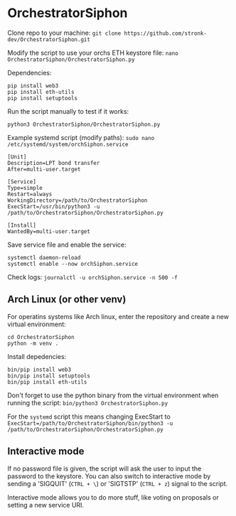 ﻿# OrchestratorSiphon

Clone repo to your machine: ```git clone https://github.com/stronk-dev/OrchestratorSiphon.git```

Modify the script to use your orchs ETH keystore file: ```nano OrchestratorSiphon/OrchestratorSiphon.py```

Dependencies:

```
pip install web3
pip install eth-utils
pip install setuptools
```

Run the script manually to test if it works:
```
python3 OrchestratorSiphon/OrchestratorSiphon.py
```

Example systemd script (modify paths):
```sudo nano /etc/systemd/system/orchSiphon.service```

```
[Unit]
Description=LPT bond transfer
After=multi-user.target

[Service]
Type=simple
Restart=always
WorkingDirectory=/path/to/OrchestratorSiphon
ExecStart=/usr/bin/python3 -u /path/to/OrchestratorSiphon/OrchestratorSiphon.py

[Install]
WantedBy=multi-user.target
```

Save service file and enable the service:

```
systemctl daemon-reload
systemctl enable --now orchSiphon.service
```

Check logs: ```journalctl -u orchSiphon.service -n 500 -f```

## Arch Linux (or other venv)

For operatins systems like Arch linux, enter the repository and create a new virtual environment:

```
cd OrchestratorSiphon
python -m venv .
```

Install depedencies:
```
bin/pip install web3
bin/pip install setuptools
bin/pip install eth-utils
```

Don't forget to use the python binary from the virtual environment when running the script: ```bin/python3 OrchestratorSiphon.py```

For the `systemd` script this means changing ExecStart to `ExecStart=/path/to/OrchestratorSiphon/bin/python3 -u /path/to/OrchestratorSiphon/OrchestratorSiphon.py`

## Interactive mode

If no password file is given, the script will ask the user to input the password to the keystore. You can also switch to interactive mode by sending a 'SIGQUIT' (`CTRL + \`) or 'SIGTSTP' (`CTRL + z`) signal to the script.

Interactive mode allows you to do more stuff, like voting on proposals or setting a new service URI.